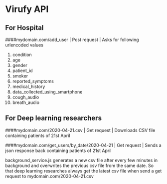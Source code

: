# Virufy API

## For Hospital
####mydomain.com/add_user | Post request | Asks for following urlencoded values

1) condition
2) age
3) gender
4) patient_id
5) smoker
6) reported_symptoms
7) medical_history
8) data_collected_using_smartphone
9) cough_audio
10) breath_audio

## For Deep learning researchers
####mydomain.com/2020-04-21.csv | Get request | Downloads CSV file containing patients of 21st April

####mydomain.com/get_users/by_date/2020-04-21 | Get request | Sends a json response back containing patients of 21st April

background_service.js generates a new csv file after every few minutes in background and overwrites the previous csv file from the same date. So that deep learning researches always get the latest csv file when send a get request to mydomain.com/2020-04-21.csv